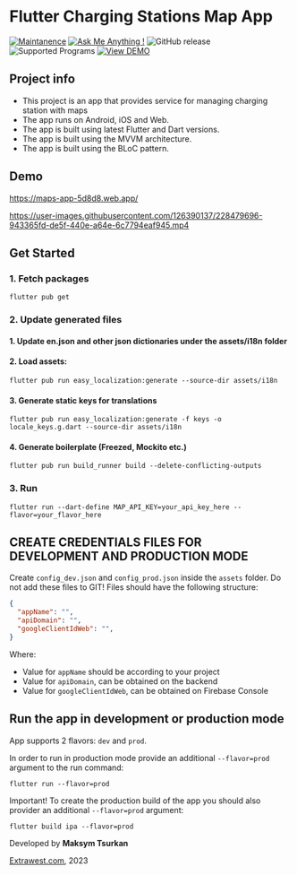 # Flutter Charging Stations Map App

[![Maintanence](https://img.shields.io/badge/Maintenance-yes%3F-blue.svg)]()
[![Ask Me Anything !](https://img.shields.io/badge/Ask%20me-anything-1abc9c.svg)]()
![GitHub release](https://img.shields.io/badge/release-v1.0.0-blue)
![Supported Programs](https://img.shields.io/badge/Platform-Android%20|%20iOS%20|%20Web%20%20-blue.svg?logo=flutter)
[![View DEMO](https://img.shields.io/badge/VIEW-DEMO-lightgreen.svg)](https://maps-app-5d8d8.web.app/)

## Project info 

- This project is an app that provides service for managing charging station with maps
- The app runs on Android, iOS and Web.
- The app is built using latest Flutter and Dart versions.
- The app is built using the MVVM architecture.
- The app is built using the BLoC pattern.

## Demo
https://maps-app-5d8d8.web.app/ 

https://user-images.githubusercontent.com/126390137/228479696-943365fd-de5f-440e-a64e-6c7794eaf945.mp4



## Get Started

### 1. Fetch packages

```shell
flutter pub get
```
### 2. Update generated files

#### 1. Update en.json and other json dictionaries under the assets/i18n folder

#### 2. Load assets:

```shell
flutter pub run easy_localization:generate --source-dir assets/i18n
```

#### 3. Generate static keys for translations

```shell
flutter pub run easy_localization:generate -f keys -o locale_keys.g.dart --source-dir assets/i18n
```

#### 4. Generate boilerplate (Freezed, Mockito etc.)

```shell
flutter pub run build_runner build --delete-conflicting-outputs
```
### 3. Run

```shell
flutter run --dart-define MAP_API_KEY=your_api_key_here --flavor=your_flavor_here
```

## CREATE CREDENTIALS FILES FOR DEVELOPMENT AND PRODUCTION MODE

Create `config_dev.json` and `config_prod.json` inside the `assets` folder.
Do not add these files to GIT!
Files should have the following structure:

```json
{
  "appName": "",
  "apiDomain": "",
  "googleClientIdWeb": "",
}
```
Where:
- Value for `appName` should be according to your project
- Value for `apiDomain`, can be obtained on the backend
- Value for `googleClientIdWeb`, can be obtained on Firebase Console

## Run the app in development or production mode


App supports 2 flavors: `dev` and `prod`.


In order to run in production mode provide an additional `--flavor=prod` argument to the run
command:

```shell
flutter run --flavor=prod
```

Important! To create the production build of the app you should also provider an
additional `--flavor=prod` argument:

```shell
flutter build ipa --flavor=prod
```

Developed by **Maksym Tsurkan**

[Extrawest.com](https://www.extrawest.com), 2023
